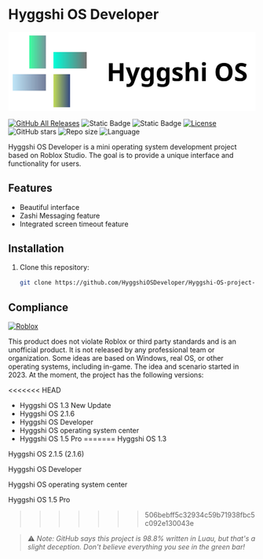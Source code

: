 # Hyggshi OS Developer

![Hyggshi OS](logo.png)

[![GitHub All Releases](https://img.shields.io/github/downloads/HyggshiOSDeveloper/Hyggshi-OS-project-center/total.svg)](https://github.com/HyggshiOSDeveloper/Hyggshi-OS-project-center/releases) ![Static Badge](https://img.shields.io/badge/build-new%20operating%20system-brightgreen) ![Static Badge](https://img.shields.io/badge/build-1.3%20Low-red) [![License](https://img.shields.io/github/license/HyggshiOSDeveloper/Hyggshi-OS-project-center.svg)](https://github.com/HyggshiOSDeveloper/Hyggshi-OS-project-center/blob/main/LICENSE) ![GitHub stars](https://img.shields.io/github/stars/HyggshiOSDeveloper/Hyggshi-OS-project-center.svg) ![Repo size](https://img.shields.io/github/repo-size/HyggshiOSDeveloper/Hyggshi-OS-project-center) ![Language](https://img.shields.io/github/languages/top/HyggshiOSDeveloper/Hyggshi-OS-project-center)



Hyggshi OS Developer is a mini operating system development project based on Roblox Studio. The goal is to provide a unique interface and functionality for users.

## Features

- Beautiful interface
- Zashi Messaging feature
- Integrated screen timeout feature

## Installation

1. Clone this repository:
   ```bash
   git clone https://github.com/HyggshiOSDeveloper/Hyggshi-OS-project-center.git
   ```

## Compliance

[![Roblox](https://1000logos.net/wp-content/uploads/2017/09/Roblox-Logo.png)](https://github.com/ROBLOX)

This product does not violate Roblox or third party standards and is an unofficial product. It is not released by any professional team or organization. Some ideas are based on Windows, real OS, or other operating systems, including in-game. The idea and scenario started in 2023. At the moment, the project has the following versions:

<<<<<<< HEAD
- Hyggshi OS 1.3 New Update
- Hyggshi OS 2.1.6
- Hyggshi OS Developer
- Hyggshi OS operating system center
- Hyggshi OS 1.5 Pro
=======
Hyggshi OS 1.3

Hyggshi OS 2.1.5 (2.1.6)

Hyggshi OS Developer

Hyggshi OS operating system center

Hyggshi OS 1.5 Pro
>>>>>>> 506bebff5c32934c59b71938fbc5c092e130043e

> ⚠️ *Note: GitHub says this project is 98.8% written in Luau, but that's a slight deception. Don't believe everything you see in the green bar!*
